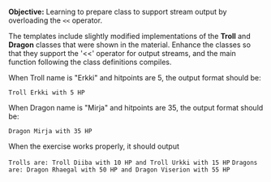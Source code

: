 **Objective:** Learning to prepare class to support stream output
by overloading the ``<<`` operator.

The templates include slightly modified implementations of the **Troll** 
and **Dragon** classes that were shown in the material.
Enhance the classes so that they support the '<<' operator for output streams,
and the main function following the class definitions compiles.

When Troll name is "Erkki" and hitpoints are 5, the output format should be:

``Troll Erkki with 5 HP``

When Dragon name is "Mirja" and hitpoints are 35, the output format should be:

``Dragon Mirja with 35 HP``

When the exercise works properly, it should output

``Trolls are: Troll Diiba with 10 HP and Troll Urkki with 15 HP``
``Dragons are: Dragon Rhaegal with 50 HP and Dragon Viserion with 55 HP``
